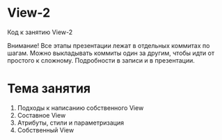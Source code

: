 # View-2
Код к занятию View-2

Внимание! Все этапы презентации лежат в отдельных коммитах по шагам.
Можно выкладывать коммиты один за другим, чтобы идти от простого к сложному.
Подробности в записи и в презентации.

# Тема занятия
1. Подходы к написанию собственного View
2. Составное View
3. Атрибуты, стили и параметризация
4. Собственный View
